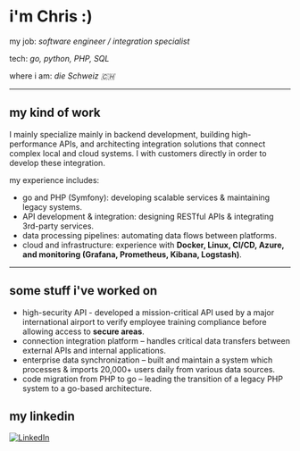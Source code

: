 # i'm Chris :)

my job: *software engineer / integration specialist*

tech: *go, python, PHP, SQL*

where i am: *die Schweiz 🇨🇭*

---

## my kind of work
I mainly specialize mainly in backend development, building high-performance APIs, and architecting integration solutions that connect complex local and cloud systems. I with customers directly in order to develop these integration.

my experience includes:  
- go and PHP (Symfony): developing scalable services & maintaining legacy systems.
- API development & integration: designing RESTful APIs & integrating 3rd-party services.
- data processing pipelines: automating data flows between platforms.  
- cloud and infrastructure: experience with **Docker, Linux, CI/CD, Azure, and monitoring (Grafana, Prometheus, Kibana, Logstash)**.  

---

## some stuff i've worked on
- high-security API - developed a mission-critical API used by a major international airport to verify employee training compliance before allowing access to **secure areas**.
- connection integration platform – handles critical data transfers between external APIs and internal applications.
- enterprise data synchronization – built and maintain a system which processes & imports 20,000+ users daily from various data sources.
- code migration from PHP to go – leading the transition of a legacy PHP system to a go-based architecture.  

## **my linkedin**
[![LinkedIn](https://img.shields.io/badge/LinkedIn-Profile-blue?style=flat&logo=linkedin)](https://www.linkedin.com/in/christopher-eglinton)  
